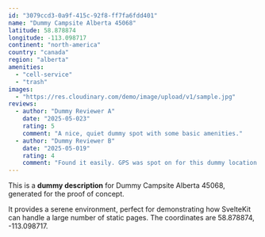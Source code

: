 ```yaml
---
id: "3079ccd3-0a9f-415c-92f8-ff7fa6fdd401"
name: "Dummy Campsite Alberta 45068"
latitude: 58.878874
longitude: -113.098717
continent: "north-america"
country: "canada"
region: "alberta"
amenities:
  - "cell-service"
  - "trash"
images:
  - "https://res.cloudinary.com/demo/image/upload/v1/sample.jpg"
reviews:
  - author: "Dummy Reviewer A"
    date: "2025-05-023"
    rating: 5
    comment: "A nice, quiet dummy spot with some basic amenities."
  - author: "Dummy Reviewer B"
    date: "2025-05-019"
    rating: 4
    comment: "Found it easily. GPS was spot on for this dummy location."
---
```


This is a **dummy description** for Dummy Campsite Alberta 45068, generated for the proof of concept.

It provides a serene environment, perfect for demonstrating how SvelteKit can handle a large number of static pages. The coordinates are 58.878874, -113.098717.
